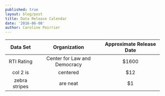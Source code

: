 ```yaml
---
published: true
layout: blog/post
title: Data Release Calendar
date: '2016-06-08'
author: Caroline Poirrier
---
```



|Data Set| Organization| Approximate Release Date |
|:--------------:|:--------------:|:--------------:|
| RTI Rating| Center for Law and Democracy| $1600 |
| col 2 is      |    centered   |   $12 |
| zebra stripes |    are neat   |    $1 |